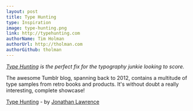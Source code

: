 ```yaml
---
layout: post
title: Type Hunting
type: Inspiration
image: type-hunting.png
link: http://typehunting.com
authorName: Tim Holman
authorUrl: http://tholman.com
authorGithub: tholman
---
```


_[Type Hunting](http://typehunting.com) is the perfect fix for the typography junkie looking to score._

The awesome Tumblr blog, spanning back to 2012, contains a multitude of type samples from retro books and products. It's without doubt a really interesting, complete showcase!

[Type Hunting](http://typehunting.com/) - by [Jonathan Lawrence](http://jonathanlawrence.net)
